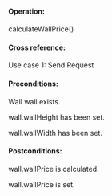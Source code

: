 #### Operation:

calculateWallPrice()

#### Cross reference:

Use case 1: Send Request

#### Preconditions:

Wall wall exists.

wall.wallHeight has been set.

wall.wallWidth has been set.

#### Postconditions:

wall.wallPrice is calculated.

wall.wallPrice is set.
